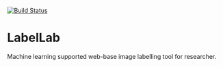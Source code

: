 [![Build Status](https://travis-ci.org/vishweshsoni/LabelLab.svg?branch=master)](https://travis-ci.org/vishweshsoni/LabelLab)

# LabelLab
Machine learning supported web-base image labelling tool for researcher. 
